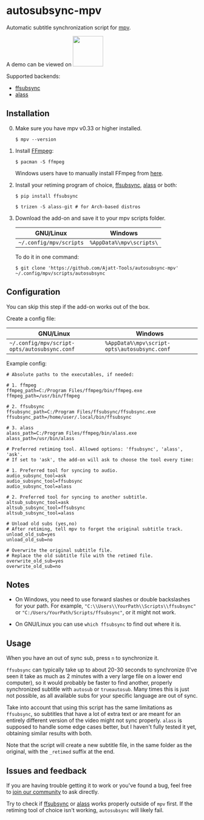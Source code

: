 # autosubsync-mpv

Automatic subtitle synchronization script for [mpv](https://wiki.archlinux.org/index.php/Mpv).

A demo can be viewed on <a target="_blank" href="https://www.youtube.com/watch?v=w1vwnUiF6Bc"><img src="https://user-images.githubusercontent.com/69171671/115097010-4bd13c80-9f17-11eb-83e9-2583658f73bc.png" width="80px"></a>

Supported backends:
* [ffsubsync](https://github.com/smacke/ffsubsync)
* [alass](https://github.com/kaegi/alass)

## Installation

0. Make sure you have mpv v0.33 or higher installed.
    ```
    $ mpv --version
    ```
1. Install [FFmpeg](https://wiki.archlinux.org/index.php/FFmpeg):
    ```
    $ pacman -S ffmpeg
    ```
    Windows users have to manually install FFmpeg from [here](https://ffmpeg.zeranoe.com/builds/).
2. Install your retiming program of choice,
[ffsubsync](https://github.com/smacke/ffsubsync), [alass](https://github.com/kaegi/alass) or both:
    ```
    $ pip install ffsubsync
    ```
    ```
    $ trizen -S alass-git # for Arch-based distros
    ```

3. Download the add-on and save it to your mpv scripts folder.

    | GNU/Linux | Windows |
    |---|---|
    | `~/.config/mpv/scripts` | `%AppData%\mpv\scripts\` |

    To do it in one command:

    ```
    $ git clone 'https://github.com/Ajatt-Tools/autosubsync-mpv' ~/.config/mpv/scripts/autosubsync
    ```

## Configuration

You can skip this step if the add-on works out of the box.

Create a config file:

| GNU/Linux | Windows |
|---|---|
| `~/.config/mpv/script-opts/autosubsync.conf` | `%AppData%\mpv\script-opts\autosubsync.conf` |

Example config:

```
# Absolute paths to the executables, if needed:

# 1. ffmpeg
ffmpeg_path=C:/Program Files/ffmpeg/bin/ffmpeg.exe
ffmpeg_path=/usr/bin/ffmpeg

# 2. ffsubsync
ffsubsync_path=C:/Program Files/ffsubsync/ffsubsync.exe
ffsubsync_path=/home/user/.local/bin/ffsubsync

# 3. alass
alass_path=C:/Program Files/ffmpeg/bin/alass.exe
alass_path=/usr/bin/alass

# Preferred retiming tool. Allowed options: 'ffsubsync', 'alass', 'ask'.
# If set to 'ask', the add-on will ask to choose the tool every time:

# 1. Preferred tool for syncing to audio.
audio_subsync_tool=ask
audio_subsync_tool=ffsubsync
audio_subsync_tool=alass

# 2. Preferred tool for syncing to another subtitle.
altsub_subsync_tool=ask
altsub_subsync_tool=ffsubsync
altsub_subsync_tool=alass

# Unload old subs (yes,no)
# After retiming, tell mpv to forget the original subtitle track.
unload_old_sub=yes
unload_old_sub=no

# Overwrite the original subtitle file.
# Replace the old subtitle file with the retimed file.
overwrite_old_sub=yes
overwrite_old_sub=no
```

## Notes

* On Windows, you need to use forward slashes or double backslashes for your path.
For example, `"C:\\Users\\YourPath\\Scripts\\ffsubsync"`
or `"C:/Users/YourPath/Scripts/ffsubsync"`,
or it might not work.

* On GNU/Linux you can use `which ffsubsync` to find out where it is.

## Usage

When you have an out of sync sub, press `n` to synchronize it.

`ffsubsync` can typically take up to about 20-30 seconds
to synchronize (I've seen it take as much as 2 minutes
with a very large file on a lower end computer), so it
would probably be faster to find another, properly
synchronized subtitle with `autosub` or `trueautosub`.
Many times this is just not possible, as all available
subs for your specific language are out of sync.

Take into account that using this script has the
same limitations as `ffsubsync`, so subtitles that have
a lot of extra text or are meant for an entirely different
version of the video might not sync properly. `alass` is supposed
to handle some edge cases better, but I haven't fully tested it yet,
obtaining similar results with both.

Note that the script will create a new subtitle file, in the same folder
as the original, with the `_retimed` suffix at the end.

## Issues and feedback

If you are having trouble getting it to work or you've found a bug,
feel free to [join our community](https://tatsumoto-ren.github.io/blog/join-our-community.html) to ask directly.

Try to check if
[ffsubsync](https://github.com/smacke/ffsubsync)
or
[alass](https://github.com/kaegi/alass)
works properly outside of `mpv` first.
If the retiming tool of choice isn't working, `autosubsync` will likely fail.
